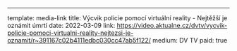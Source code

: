 ---
template: media-link
title: Výcvik policie pomocí virtuální reality - Nejtěžší je oznámit úmrtí
date: 2022-03-09
link: https://video.aktualne.cz/dvtv/vycvik-policie-pomoci-virtualni-reality-nejtezsi-je-oznamit/r~391167c02b4111edbc030cc47ab5f122/
medium: DV TV
paid: true
